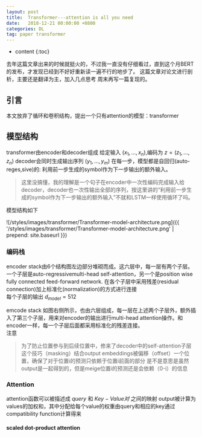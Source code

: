 ```yaml
---
layout: post
title:  Transformer---attention is all you need
date:   2018-12-21 00:00:00 +0800
categories: DL
tag: paper transformer
---
```


* content
{:toc}

去年这篇文章出来的时候就挺火的，不过我一直没有仔细看过，直到这个月BERT的发布，才发现已经到不好好重新读一遍不行的地步了。
这篇文章对论文进行剖析，主要还是翻译为主，加入几点思考
周末再写一篇复现的。

## 引言
本文放弃了循环和卷积结构，提出一个只有attention的模型：transformer

## 模型结构
transformer由encoder和decoder组成
给定输入 $(x_1,...,x_n)$,编码为 $z=(z_1,...,z_n)$ decoder会同时生成输出序列 $(y_1,...,y_m)$ 在每一步，模型都是自回归(auto-reges,sive)的: 利用前一步生成的symbol作为下一步输出的额外输入。
> 这里没搞懂，我的理解是一个句子在encoder中一次性编码完成输入给decoder，decoder也一次性输出全部的序列，按这里讲的“利用前一步生成的symbol作为下一步输出的额外输入”不就和LSTM一样使用循环了吗。

模型结构如下

![/styles/images/transformer/Transformer-model-architecture.png]({{ '/styles/images/transformer/Transformer-model-architecture.png' | prepend: site.baseurl }})
### 编码栈

encoder stack由6个结构图左边部分堆砌而成。这六层中，每一层有两个子层。一个子层是auto-regressivemulti-head self-attention，另一个是position wise fully connected feed-forward network. 在各个子层中采用残差(residual connection)加上标准化(normalization)的方式进行连接  
每个子层的输出 $d_{model}=512$

emcode stack 如图右侧所示，也由六层组成，每一层在上述两个子层外，额外插入了第三个子层，用来对encoder的输出进行multi-head attention操作。和encoder一样，每一个子层后面都采用标准化的残差连接。  
注意  
>为了防止位置参与到后续位置中，修来了decoder中的self-attention子层
>这个技巧（masking）结合output embeddings被偏移（offset）一个位置，确保了对于位置i的预测只依赖于位置i前面的部分
>是不是意思是虽然output是一起得到的，但是meige位置i的预测还是会依赖（0-i）的信息

### Attention
attention函数可以被描述成 $query$ 和 $Key-Value对$ 之间的映射
output被计算为values的加权和，其中分配给每个value的权重由query和相应的key通过compatibility function计算得来

#### scaled dot-product attention
